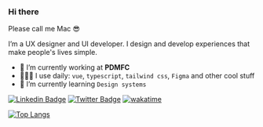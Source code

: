 ### Hi there

Please call me Mac 😎

I’m a UX designer and UI developer. I design and develop experiences that make people's lives simple.

- 🔭 I’m currently working at **PDMFC**
- 👨🏻‍💻 I use daily: `vue`, `typescript`, `tailwind css`, `Figma` and other cool stuff
- 🌱 I’m currently learning `Design systems`

[![Linkedin Badge](https://img.shields.io/badge/-LinkedIn-blue?style=flat-square&logo=Linkedin&logoColor=white&link=https://www.linkedin.com/in/maclevison)](https://www.linkedin.com/in/maclevison/) [![Twitter Badge](https://img.shields.io/badge/-@maclevison-1ca0f1?style=flat-square&labelColor=1ca0f1&logo=twitter&logoColor=white&link=https://twitter.com/Harshkhatri24)](https://twitter.com/maclevison) [![wakatime](https://wakatime.com/badge/user/7f152e90-51e1-428b-aa4d-7a2082a16d59.svg)](https://wakatime.com/@7f152e90-51e1-428b-aa4d-7a2082a16d59)

[![Top Langs](https://github-readme-stats.vercel.app/api/top-langs/?username=maclevison&theme=onedark&&layout=compact&hide=php)](http://maclevison.com)
